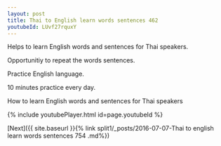 ```yaml
---
layout: post
title: Thai to English learn words sentences 462 
youtubeId: LUvf27rquxY
---
```

 
 
Helps to learn English words and sentences for Thai speakers.

Opportunitiy to repeat the words sentences. 

Practice English language. 
 
10 minutes practice every day. 
 
How to learn English words and sentences for Thai speakers 
 
{% include youtubePlayer.html id=page.youtubeId %}
 
 
[Next]({{ site.baseurl }}{% link  split1/_posts/2016-07-07-Thai to english learn words sentences 754 .md%})
 
